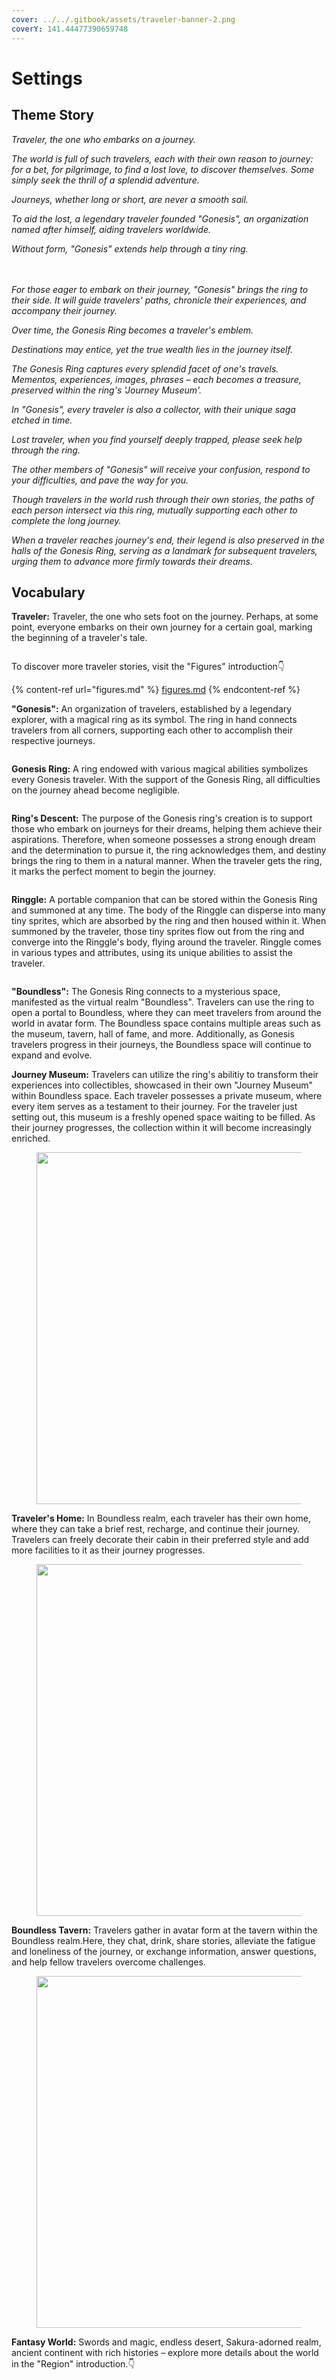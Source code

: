 ```yaml
---
cover: ../../.gitbook/assets/traveler-banner-2.png
coverY: 141.44477390659748
---
```


# Settings

## **Theme Story**

_Traveler, the one who embarks on a journey._

_The world is full of such travelers, each with their own reason to journey: for a bet, for pilgrimage, to find a lost love, to discover themselves. Some simply seek the thrill of a splendid adventure._

_Journeys, whether long or short, are never a smooth sail._

_To aid the lost, a legendary traveler founded "Gonesis", an organization named after himself, aiding travelers worldwide._

_Without form, "Gonesis" extends help through a tiny ring._

\
\
_For those eager to embark on their journey, "Gonesis" brings the ring to their side. It will guide travelers' paths, chronicle their experiences, and accompany their journey._

_Over time, the Gonesis Ring becomes a traveler's emblem._



_Destinations may entice, yet the true wealth lies in the journey itself._

_The Gonesis Ring captures every splendid facet of one's travels. Mementos, experiences, images, phrases – each becomes a treasure, preserved within the ring's 'Journey Museum'._

_In "Gonesis", every traveler is also a collector, with their unique saga etched in time._



_Lost traveler, when you find yourself deeply trapped, please seek help through the ring._&#x20;

_The other members of "Gonesis" will receive your confusion, respond to your difficulties, and pave the way for you._

_Though travelers in the world rush through their own stories, the paths of each person intersect via this ring, mutually supporting each other to complete the long journey._

_When a traveler reaches journey's end, their legend is also preserved in the halls of the Gonesis Ring, serving as a landmark for subsequent travelers, urging them to advance more firmly towards their dreams._



## Vocabulary

**Traveler:** Traveler, the one who sets foot on the journey. Perhaps, at some point, everyone embarks on their own journey for a certain goal, marking the beginning of a traveler's tale.

<figure><img src="../../.gitbook/assets/image (28).png" alt=""><figcaption></figcaption></figure>

To discover more traveler stories, visit the "Figures" introduction👇

{% content-ref url="figures.md" %}
[figures.md](figures.md)
{% endcontent-ref %}



**"Gonesis":** An organization of travelers, established by a legendary explorer, with a magical ring as its symbol. The ring in hand connects travelers from all corners, supporting each other to accomplish their respective journeys.

<figure><img src="../../.gitbook/assets/image (29).png" alt=""><figcaption></figcaption></figure>

**Gonesis Ring:** A ring endowed with various magical abilities symbolizes every Gonesis traveler. With the support of the Gonesis Ring, all difficulties on the journey ahead become negligible.

<figure><img src="../../.gitbook/assets/image (30).png" alt=""><figcaption></figcaption></figure>

**Ring's Descent:** The purpose of the Gonesis ring's creation is to support those who embark on journeys for their dreams, helping them achieve their aspirations. Therefore, when someone possesses a strong enough dream and the determination to pursue it, the ring acknowledges them, and destiny brings the ring to them in a natural manner. When the traveler gets the ring, it marks the perfect moment to begin the journey.

<figure><img src="../../.gitbook/assets/image (31).png" alt=""><figcaption></figcaption></figure>

**Ringgle:** A portable companion that can be stored within the Gonesis Ring and summoned at any time. The body of the Ringgle can disperse into many tiny sprites, which are absorbed by the ring and then housed within it. When summoned by the traveler, those tiny sprites flow out from the ring and converge into the Ringgle's body, flying around the traveler. Ringgle comes in various types and attributes, using its unique abilities to assist the traveler.

<figure><img src="../../.gitbook/assets/image (32).png" alt=""><figcaption></figcaption></figure>

**"Boundless":** The Gonesis Ring connects to a mysterious space, manifested as the virtual realm "Boundless". Travelers can use the ring to open a portal to Boundless, where they can meet travelers from around the world in avatar form. The Boundless space contains multiple areas such as the museum, tavern, hall of fame, and more. Additionally, as Gonesis travelers progress in their journeys, the Boundless space will continue to expand and evolve.

**Journey Museum:** Travelers can utilize the ring's abilitiy to transform their experiences into collectibles, showcased in their own "Journey Museum" within Boundless space. Each traveler possesses a private museum, where every item serves as a testament to their journey. For the traveler just setting out, this museum is a freshly opened space waiting to be filled. As their journey progresses, the collection within it will become increasingly enriched.

<figure><img src="../../.gitbook/assets/image (33).png" alt="" width="563"><figcaption></figcaption></figure>

**Traveler's Home:** In Boundless realm, each traveler has their own home, where they can take a brief rest, recharge, and continue their journey. Travelers can freely decorate their cabin in their preferred style and add more facilities to it as their journey progresses.

<figure><img src="../../.gitbook/assets/image (34).png" alt="" width="563"><figcaption></figcaption></figure>

**Boundless Tavern:** Travelers gather in avatar form at the tavern within the Boundless realm.Here, they chat, drink, share stories, alleviate the fatigue and loneliness of the journey, or exchange information, answer questions, and help fellow travelers overcome challenges.

<figure><img src="../../.gitbook/assets/image (35).png" alt="" width="563"><figcaption></figcaption></figure>

**Fantasy World:** Swords and magic, endless desert, Sakura-adorned realm, ancient continent with rich histories – explore more details about the world in the "Region" introduction.👇

